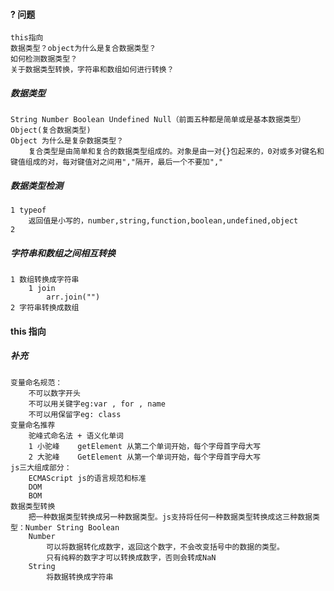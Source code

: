 #### ? 问题
    this指向
    数据类型？object为什么是复合数据类型？
    如何检测数据类型？
    关于数据类型转换，字符串和数组如何进行转换？

##### 数据类型
    String Number Boolean Undefined Null（前面五种都是简单或是基本数据类型） Object(复合数据类型)
    Object 为什么是复杂数据类型？
        复合类型是由简单和复合的数据类型组成的。对象是由一对{}包起来的，0对或多对键名和键值组成的对，每对键值对之间用","隔开，最后一个不要加","

##### 数据类型检测
    1 typeof 
        返回值是小写的，number,string,function,boolean,undefined,object
    2 
##### 字符串和数组之间相互转换
    1 数组转换成字符串
        1 join
            arr.join("")
    2 字符串转换成数组
        
#### this 指向
##### 补充
    变量命名规范：
        不可以数字开头
        不可以用关键字eg:var , for , name
        不可以用保留字eg: class
    变量命名推荐
        驼峰式命名法 + 语义化单词
        1 小驼峰    getElement 从第二个单词开始，每个字母首字母大写
        2 大驼峰    GetElement 从第一个单词开始，每个字母首字母大写
    js三大组成部分：
        ECMAScript js的语言规范和标准
        DOM
        BOM
    数据类型转换
        把一种数据类型转换成另一种数据类型。js支持将任何一种数据类型转换成这三种数据类型：Number String Boolean
        Number 
            可以将数据转化成数字，返回这个数字，不会改变括号中的数据的类型。
            只有纯粹的数字才可以转换成数字，否则会转成NaN
        String 
            将数据转换成字符串